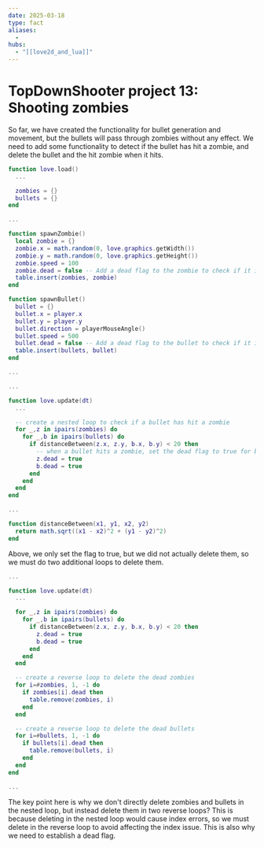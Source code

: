 ```yaml
---
date: 2025-03-18
type: fact
aliases:
  -
hubs:
  - "[[love2d_and_lua]]"
---
```


# TopDownShooter project 13: Shooting zombies

So far, we have created the functionality for bullet generation and movement, but the bullets will pass through zombies without any effect. We need to add some functionality to detect if the bullet has hit a zombie, and delete the bullet and the hit zombie when it hits.

```lua
function love.load()
  ...

  zombies = {}
  bullets = {}
end

...

function spawnZombie()
  local zombie = {}
  zombie.x = math.random(0, love.graphics.getWidth())
  zombie.y = math.random(0, love.graphics.getHeight())
  zombie.speed = 100
  zombie.dead = false -- Add a dead flag to the zombie to check if it is dead
  table.insert(zombies, zombie)
end

function spawnBullet()
  bullet = {}
  bullet.x = player.x
  bullet.y = player.y
  bullet.direction = playerMouseAngle()
  bullet.speed = 500
  bullet.dead = false -- Add a dead flag to the bullet to check if it is dead
  table.insert(bullets, bullet)
end

...

```

```lua
...

function love.update(dt)
  ...

  -- create a nested loop to check if a bullet has hit a zombie
  for _,z in ipairs(zombies) do
    for _,b in ipairs(bullets) do
      if distanceBetween(z.x, z.y, b.x, b.y) < 20 then
        -- when a bullet hits a zombie, set the dead flag to true for both the bullet and the zombie
        z.dead = true
        b.dead = true
      end
    end
  end
end

...

function distanceBetween(x1, y1, x2, y2)
  return math.sqrt((x1 - x2)^2 + (y1 - y2)^2)
end

```

Above, we only set the flag to true, but we did not actually delete them, so we must do two additional loops to delete them.

```lua
...

function love.update(dt)
  ...

  for _,z in ipairs(zombies) do
    for _,b in ipairs(bullets) do
      if distanceBetween(z.x, z.y, b.x, b.y) < 20 then
        z.dead = true
        b.dead = true
      end
    end
  end

  -- create a reverse loop to delete the dead zombies
  for i=#zombies, 1, -1 do
    if zombies[i].dead then
      table.remove(zombies, i)
    end
  end

  -- create a reverse loop to delete the dead bullets
  for i=#bullets, 1, -1 do
    if bullets[i].dead then
      table.remove(bullets, i)
    end
  end
end

...

```
The key point here is why we don't directly delete zombies and bullets in the nested loop, but instead delete them in two reverse loops? This is because deleting in the nested loop would cause index errors, so we must delete in the reverse loop to avoid affecting the index issue. This is also why we need to establish a dead flag.


